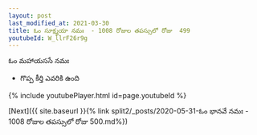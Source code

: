 ```yaml
---
layout: post
last_modified_at: 2021-03-30
title: ఓం సూక్ష్మయా నమః  - 1008 రోజుల తపస్సులో రోజు  499
youtubeId: W_llrF26r9g
---
```

 
 
 ఓం మహాయససే నమః  
 
 -  గొప్ప కీర్తి ఎవరికి ఉంది 
 
  
 
  
 
 
 
 
 
 


{% include youtubePlayer.html id=page.youtubeId %}
 
[Next]({{ site.baseurl }}{% link  split2/_posts/2020-05-31-ఓం భానవే నమః  - 1008 రోజుల తపస్సులో రోజు  500.md%})
 
